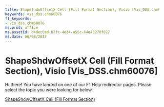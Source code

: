 ```yaml
---
title: ShapeShdwOffsetX Cell (Fill Format Section), Visio [Vis_DSS.chm60076]
keywords: vis_dss.chm60076
f1_keywords:
- vis_dss.chm60076
ms.prod: office
ms.assetid: d4dec0ad-87fc-4e34-a56c-64e43270f027
ms.date: 06/08/2017
---
```



# ShapeShdwOffsetX Cell (Fill Format Section), Visio [Vis_DSS.chm60076]

Hi there! You have landed on one of our F1 Help redirector pages. Please select the topic you were looking for below.

[ShapeShdwOffsetX Cell (Fill Format Section)](http://msdn.microsoft.com/library/a426f471-d35f-ef87-4c59-2c007ec2653f%28Office.15%29.aspx)

